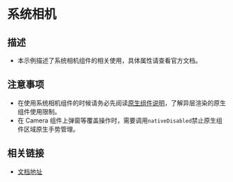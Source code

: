 # 系统相机

## 描述

- 本示例描述了系统相机组件的相关使用，具体属性请查看官方文档。

## 注意事项

- 在使用系统相机组件的时候请务必先阅读[原生组件说明](https://developer.tuya.com/cn/miniapp/component/native-component/native-component)，了解异层渲染的原生组件使用限制。
- 在 Camera 组件上弹窗等覆盖操作时，需要调用`nativeDisabled`禁止原生组件区域原生手势管理。

## 相关链接

- [文档地址](https://developer.tuya.com/cn/miniapp/panels/component/media-component/camera)
